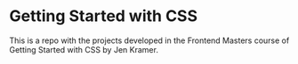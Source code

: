 # Getting Started with CSS

This is a repo with the projects developed in the Frontend Masters course of Getting Started with CSS by Jen Kramer.